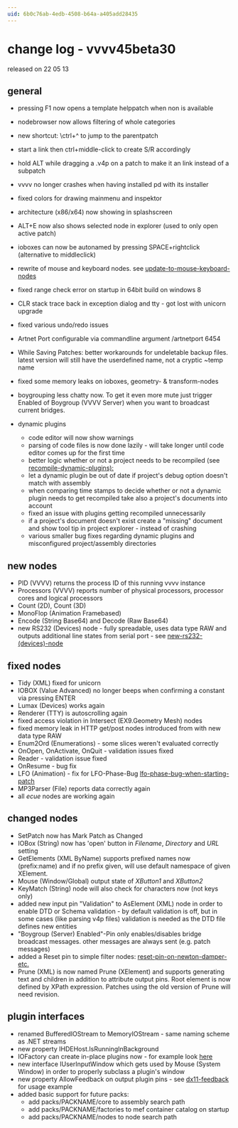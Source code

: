 ```yaml
---
uid: 6b0c76ab-4edb-4508-b64a-a405add28435
---
```


# change log - vvvv45beta30
released on 22 05 13  

## general
* pressing F1 now opens a template helppatch when non is available  
* nodebrowser now allows filtering of whole categories  
* new shortcut: \ctrl+^ to jump to the parentpatch  
* start a link then ctrl+middle-click to create S/R accordingly  
* hold ALT while dragging a .v4p on a patch to make it an link instead of a subpatch  
* vvvv no longer crashes when having installed pd with its installer  
* fixed colors for drawing mainmenu and inspektor  
* architecture (x86/x64) now showing in splashscreen  
* ALT+E now also shows selected node in explorer (used to only open active patch)  
* ioboxes can now be autonamed by pressing SPACE+rightclick (alternative to middleclick)  
* rewrite of mouse and keyboard nodes. see <a href="https://vvvv.org/blog/update-to-mouse-keyboard-nodes" class="extURL blog" target="_blank">update-to-mouse-keyboard-nodes</a>  
* fixed range check error on startup in 64bit build on windows 8  
* CLR stack trace back in exception dialog and tty - got lost with unicorn upgrade  
* fixed various undo/redo issues  
* Artnet Port configurable via commandline argument /artnetport 6454  
* While Saving Patches: better workarounds for undeletable backup files. latest version will still have the userdefined name, not a cryptic ~temp name  
* fixed some memory leaks on ioboxes, geometry- & transform-nodes  
* boygrouping less chatty now. To get it even more mute just trigger <span class="pin">Enabled</span> of <span class="node">Boygroup (VVVV Server)</span> when you want to broadcast current bridges.  


* dynamic plugins  
  * code editor will now show warnings  
  * parsing of code files is now done lazily - will take longer until code editor comes up for the first time  
  * better logic whether or not a project needs to be recompiled (see <a href="https://discourse.vvvv.org/t/recompile-dynamic-plugins):" class="extURL forum" target="_blank">recompile-dynamic-plugins):</a>  
  * let a dynamic plugin be out of date if project's debug option doesn't match with assembly  
  * when comparing time stamps to decide whether or not a dynamic plugin needs to get recompiled take also a project's documents into account  
  * fixed an issue with plugins getting recompiled unnecessarily  
  * if a project's document doesn't exist create a "missing" document and show tool tip in project explorer - instead of crashing  
  * various smaller bug fixes regarding dynamic plugins and misconfigured project/assembly directories  

## new nodes
* PID (VVVV) returns the process ID of this running vvvv instance  
* Processors (VVVV) reports number of physical processors, processor cores and logical processors  
* Count (2D), Count (3D)  
* MonoFlop (Animation Framebased)  
* Encode (String Base64) and Decode (Raw Base64)  
* new RS232 (Devices) node - fully spreadable, uses data type RAW and outputs additional line states from serial port - see <a href="https://vvvv.org/blog/new-rs232-(devices)-node" class="extURL blog" target="_blank">new-rs232-(devices)-node</a>  

## fixed nodes
* Tidy (XML) fixed for unicorn  
* IOBOX (Value Advanced) no longer beeps when confirming a constant via pressing ENTER  
* Lumax (Devices) works again  
* Renderer (TTY) is autoscrolling again  
* fixed access violation in Intersect (EX9.Geometry Mesh) nodes  
* fixed memory leak in HTTP get/post nodes introduced from with new data type RAW  
* Enum2Ord (Enumerations) - some slices weren't evaluated correctly  
* OnOpen, OnActivate, OnQuit - validation issues fixed  
* Reader - validation issue fixed  
* OnResume - bug fix  
* LFO (Animation) - fix for LFO-Phase-Bug <a href="https://discourse.vvvv.org/t/lfo-phase-bug-when-starting-patch" class="extURL forum" target="_blank">lfo-phase-bug-when-starting-patch</a>  
* MP3Parser (File) reports data correctly again  
* all *ecue* nodes are working again  

## changed nodes
* SetPatch now has <span class="pin">Mark Patch as Changed</span>  
* IOBox (String) now has 'open' button in *Filename*, *Directory* and *URL* setting  
* GetElements (XML ByName) supports prefixed names now (prefix:name) and if no prefix given, will use default namespace of given XElement.  
* Mouse (Window/Global) output state of *XButton1* and *XButton2*  
* KeyMatch (String) node will also check for characters now (not keys only)  
* added new input pin "Validation" to AsElement (XML) node in order to enable DTD or Schema validation - by default validation is off, but in some cases (like parsing v4p files) validation is needed as the DTD file defines new entities  
* "Boygroup (Server) Enabled"-Pin only enables/disables bridge broadcast messages. other messages are always sent (e.g. patch messages)  
* added a Reset pin to simple filter nodes: <a href="https://discourse.vvvv.org/t/reset-pin-on-newton-damper-etc." class="extURL forum" target="_blank">reset-pin-on-newton-damper-etc.</a>  
* Prune (XML) is now named Prune (XElement) and supports generating text and children in addition to attribute output pins. Root element is now defined by XPath expression. Patches using the old version of Prune will need revision.  

## plugin interfaces
* renamed BufferedIOStream to MemoryIOStream - same naming scheme as .NET streams  
* new property IHDEHost.IsRunningInBackground  
* IOFactory can create in-place plugins now - for example look <a href="https://github.com/vvvv/vvvv-sdk/blob/develop/vvvv45/src/nodes/plugins/System/KeyboardNode.cs" class="extURL" target="_blank">here</a>  
* new interface IUserInputWindow which gets used by Mouse (System Window) in order to properly subclass a plugin's window  
* new property AllowFeedback on output plugin pins - see <a href="https://discourse.vvvv.org/t/dx11-feedback" class="extURL forum" target="_blank">dx11-feedback</a> for usage example  
* added basic support for future packs:  
  * add packs/PACKNAME/core to assembly search path  
  * add packs/PACKNAME/factories to mef container catalog on startup  
  * add packs/PACKNAME/nodes to node search path